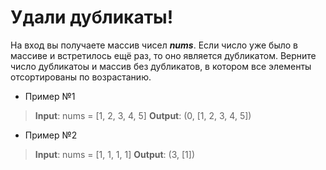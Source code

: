  # Удали дубликаты!

На вход вы получаете массив чисел ***nums***. Если число уже было в массиве и встретилось ещё раз, то оно является дубликатом.
Верните число дубликатоы и массив без дубликатов, в котором все элементы отсортированы по возрастанию.


* Пример №1
> **Input**: nums = [1, 2, 3, 4, 5]
> **Output**: (0, [1, 2, 3, 4, 5])

* Пример №2
> **Input**: nums = [1, 1, 1, 1]
> **Output**: (3, [1])